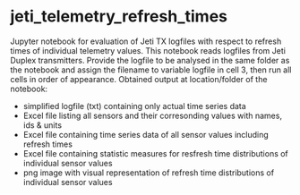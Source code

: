 # jeti_telemetry_refresh_times
Jupyter notebook for evaluation of Jeti TX logfiles with respect to refresh times of individual telemetry values. This notebook reads logfiles from Jeti Duplex transmitters. Provide the logfile to be analysed in the same folder as the notebook and assign the filename to variable logfile in cell 3, then run all cells in order of appearance.
Obtained output at location/folder of the notebook:
- simplified logfile (txt) containing only actual time series data
- Excel file listing all sensors and their corresonding values with names, ids & units
- Excel file containing time series data of all sensor values including refresh times
- Excel file containing statistic measures for resfresh time distributions of individual sensor values
- png image with visual representation of refresh time distributions of individual sensor values
